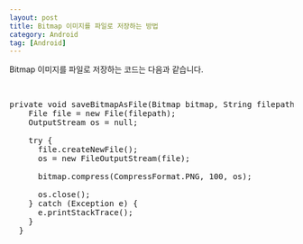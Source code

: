 ```yaml
---
layout: post
title: Bitmap 이미지를 파일로 저장하는 방법
category: Android
tag: [Android]
---
```


Bitmap 이미지를 파일로 저장하는 코드는 다음과 같습니다.

<br>

<pre class="prettyprint">
private void saveBitmapAsFile(Bitmap bitmap, String filepath) {
    File file = new File(filepath);
    OutputStream os = null;

    try {
      file.createNewFile();
      os = new FileOutputStream(file);

      bitmap.compress(CompressFormat.PNG, 100, os);

      os.close();
    } catch (Exception e) {
      e.printStackTrace();
    } 
  }
</pre>
